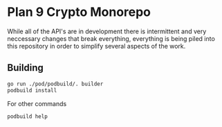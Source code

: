 # Plan 9 Crypto Monorepo

While all of the API's are in development there is intermittent and very
neccessary changes that break everything, everything is being piled into this
repository in order to simplify several aspects of the work.

## Building

```bash
go run ./pod/podbuild/. builder
podbuild install
```

For other commands

```bash
podbuild help
```
